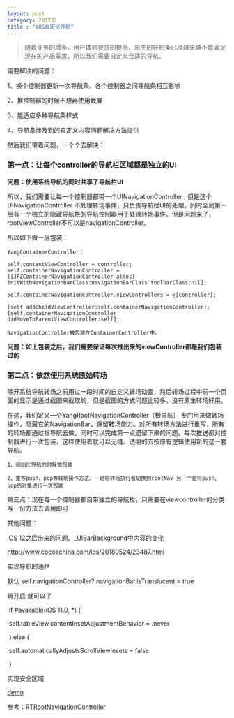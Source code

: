 ```yaml
---
layout: post
category: 2017年
title : "iOS自定义导航"
---
```


> 随着业务的增多，用户体验要求的提高，原生的导航条已经越来越不能满足现在的产品需求，所以我们需要自定义合适的导航。



需要解决的问题：

1、换个控制器更新一次导航条、各个控制器之间导航条相互影响

2、推控制器的时候不想再使用截屏

3、能适应多种导航条样式

4、导航条涉及到的自定义内容问题解决方法提供



然后我们带着问题，一个个去解决：



### 第一点：让每个controller的导航栏区域都是独立的UI

**问题：使用系统导航的同时共享了导航栏UI**

所以，我们需要让每一个控制器都带一个UINavigationController , 但是这个UINavigationController 不处理转场事件，只负责导航栏UI的处理。同时全局第一层有一个独立的隐藏导航栏的导航控制器用于处理转场事件。但是问题来了，rootViewController不可以是navigationController。

所以如下做一层包装：

```
YangContainerController：

self.contentViewController = controller;
self.containerNavigationController = [[JFZContainerNavigationController alloc] initWithNavigationBarClass:navigationBarClass toolbarClass:nil];

self.containerNavigationController.viewControllers = @[controller];

[self addChildViewController:self.containerNavigationController];
[self.containerNavigationController didMoveToParentViewController:self];

NavigationController被包装在ContainerController中。
```

**问题：如上包装之后，我们需要保证每次推出来的viewController都是我们包装过的**

### 第二点：依然使用系统原始转场

除开系统导航转场之前用过一段时间的自定义转场动画，然后转场过程中前一个页面的显示是通过截图来截取的，但是截图的方式问题比较多，没有原生转场好用。

在这，我们定义一个YangRootNavigationController（根导航） 专门用来做转场操作，隐藏它的NavigationBar，保留转场能力。对所有转场方法进行重写，所有的转场都通过根导航去做。同时可以完成第一点遗留下来的问题。每次推送都对控制器进行一次包装，这样使用者就可以无缝、透明的去按原有逻辑使用新的这一套导航。

```
1、初始化导航的时候做包装

2、重写push、pop等转场操作方法，一是将转场执行者切换到rootNav 另一个是将push、pop的对象进行一次包装
```



第三点：现在每一个控制器都自带独立的导航栏，只需要在viewcontroller的分类写一份方法去调用即可



其他问题：



iOS 12之后带来的问题。_UIBarBackground中内容的变化

http://www.cocoachina.com/ios/20180524/23487.html



实现导航的通栏

默认 self.navigationController?.navigationBar.isTranslucent = true

再开启  就可以了

​       if #available(iOS 11.0, *) {

​            self.tableView.contentInsetAdjustmentBehavior = .never

​        } else {

​             self.automaticallyAdjustsScrollViewInsets = false

​        }



实现安全区域



[demo](https://github.com/xilankong/YangNavigationHelper)



参考：[RTRootNavigationController](https://github.com/rickytan/RTRootNavigationController)